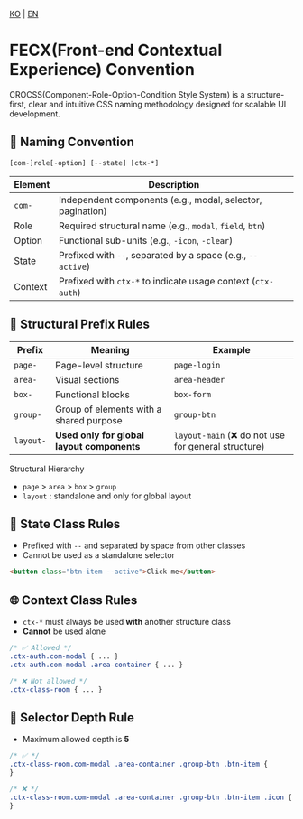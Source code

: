 [KO](./README_ko.md) | [EN](./README.md)

# FECX(Front-end Contextual Experience) Convention

CROCSS(Component-Role-Option-Condition Style System) is a structure-first, clear and intuitive CSS naming methodology designed for scalable UI development.

## 📐 Naming Convention

```
[com-]role[-option] [--state] [ctx-*]
```

| Element | Description                                                  |
| ------- | ------------------------------------------------------------ |
| `com-`  | Independent components (e.g., modal, selector, pagination)   |
| Role    | Required structural name (e.g., `modal`, `field`, `btn`)     |
| Option  | Functional sub-units (e.g., `-icon`, `-clear`)               |
| State   | Prefixed with `--`, separated by a space (e.g., `--active`)  |
| Context | Prefixed with `ctx-*` to indicate usage context (`ctx-auth`) |

## 📏 Structural Prefix Rules

| Prefix    | Meaning                                    | Example                                             |
| --------- | ------------------------------------------ | --------------------------------------------------- |
| `page-`   | Page-level structure                       | `page-login`                                        |
| `area-`   | Visual sections                            | `area-header`                                       |
| `box-`    | Functional blocks                          | `box-form`                                          |
| `group-`  | Group of elements with a shared purpose    | `group-btn`                                         |
| `layout-` | **Used only for global layout components** | `layout-main` (❌ do not use for general structure) |

Structural Hierarchy

-   `page` > `area` > `box` > `group`
-   `layout` : standalone and only for global layout

## 🧭 State Class Rules

-   Prefixed with `--` and separated by space from other classes
-   Cannot be used as a standalone selector

```html
<button class="btn-item --active">Click me</button>
```

## 🌐 Context Class Rules

-   `ctx-*` must always be used **with** another structure class
-   **Cannot** be used alone

```scss
/* ✅ Allowed */
.ctx-auth.com-modal { ... }
.ctx-auth.com-modal .area-container { ... }

/* ❌ Not allowed */
.ctx-class-room { ... }
```

## 🧱 Selector Depth Rule

-   Maximum allowed depth is **5**

```scss
/* ✅ */
.ctx-class-room.com-modal .area-container .group-btn .btn-item {
}

/* ❌ */
.ctx-class-room.com-modal .area-container .group-btn .btn-item .icon {
}
```
